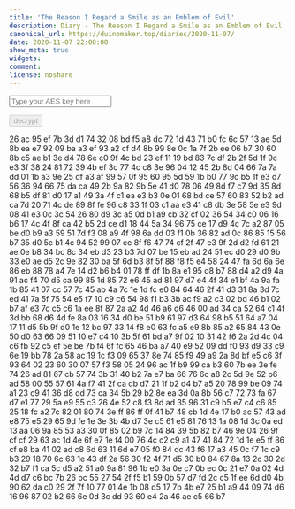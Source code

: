 ```yaml
---
title: 'The Reason I Regard a Smile as an Emblem of Evil'
description: Diary - The Reason I Regard a Smile as an Emblem of Evil
canonical_url: https://duinomaker.top/diaries/2020-11-07/
date: 2020-11-07 22:00:00
show_meta: true
widgets:
comment:
license: noshare
---
```


<script async src="https://server.duinomaker.top/blog/assets/crypto-js.min.js" defer></script>
<script src="https://server.duinomaker.top/blog/assets/decrypt.js" defer></script>
<div class="field has-addons">
<p class="control has-icons-left">
    <input id="password" class="input" type="password" maxlength="16" placeholder="Type your AES key here" digest="2572977a70cf5c61a4501befef8aaf70b1f4c17ae1677a98b1163cd34788596c">
    <span class="icon is-small is-left">
        <i id="input-bar-icon" class="fas fa-lock"></i>
    </span>
</p>
<p class="control">
    <button id="decrypt" class="button" onclick="decryptAll()" disabled>decrypt</button>
</p>
</div>

<span class="encrypted" iv="6R8RUO3TFSO0SpFw">26 ac 95 ef 7b 3d d1 74 32 08 bd f5 a8 dc 72 1d 43 71 b0 fc 6c 57 13 ae 5d 8b ea e7 92 09 ba a3 ef 93 a2 cf d4 8b 99 8e 0c 1a 7f 2b ee 06 b7 30 60 8b c5 ae b1 3e d4 78 6e c0 9f 4c bd 23 ef 11 19 bd 83 7c df 2b 2f 5d 1f 9c e3 3f 38 24 81 72 39 4b ef 3c 77 4c c8 3e 96 04 12 45 2b 8d 04 66 7a 7a dd 01 1b a3 9e 25 df a3 af 99 57 0f 95 60 95 5d 59 1b b0 77 9c b5 1f e3 d7 56 36 94 66 75 da ca 49 2b 9a 82 9b 5e 41 d0 78 06 49 8d f7 c7 9d 35 8d 68 b5 df 81 d0 17 a1 49 3a 4f c1 ea e3 b3 0e 01 68 bd ce 57 60 83 52 b2 ad ca 7d 20 71 4c de 89 8f fe 96 c8 33 1f 03 c1 aa e3 41 c8 db 3e 58 5e e3 9d 08 41 e3 0c 3c 54 26 80 d9 3c a5 0d b1 a9 cb 32 cf 02 36 54 34 c0 06 16 b6 17 4c 4f 8f ca 42 b5 2d ce d1 18 44 5a 34 96 75 ce 17 d9 4c 7c a2 87 05 be d0 b9 a3 59 51 7d f3 08 a9 4f 98 6a dd 03 f1 0b 36 82 ad 0c 86 85 15 56 b7 35 d0 5c b1 4c 94 52 99 07 ce 8f f6 47 74 cf 2f 47 e3 9f 2d d2 fd 61 21 ae 0e b8 34 bc 8c 34 eb d3 23 b3 7d 07 be 15 eb ad 24 51 ec d0 29 d0 9b 33 e0 ae d5 2c 9e 82 30 ba 5f 6d b3 8f 5f 88 f8 f5 e4 58 24 47 fa 6d 6a 6e 86 eb 88 78 a4 7e 14 d2 b6 b4 01 78 ff df 1b 8a e1 95 d8 b7 88 d4 a2 d9 4a 91 ac f4 70 d5 ca 99 85 1d 85 72 e6 45 ad 81 97 d7 e4 4f 34 e1 bf 4a 9a fa 1b 85 41 07 cc 57 7c 45 ab 4a 7c 1e 1d fc e0 84 64 46 2f 41 d3 31 8a 3d 7c ed 41 7a 5f 75 54 e5 f7 10 c9 c6 54 98 f1 b3 3b ac f9 a2 c3 02 bd 46 b1 02 b7 af e3 7c c5 c6 1a ee 8f 87 2a a2 4d 46 a6 d6 46 00 ad 34 ca 52 64 c1 4f 3d bb 68 d6 4d fe 8a 03 16 34 d0 be 51 b9 61 97 d3 64 98 b5 51 64 a7 04 17 11 d5 5b 9f d0 1e 12 bc 97 33 14 f8 e0 63 fc a5 e9 8b 85 a2 65 84 43 0e 50 d0 63 66 09 51 10 e7 c4 10 3b 5f 61 bd a7 9f 02 10 31 42 f6 2a 2d 4c 04 c6 fb 92 c5 ef 5e be 7b f4 6f fc 65 46 ba a7 40 e9 52 09 dd f0 93 d9 33 c9 6e 19 bb 78 2a 58 ac 19 1c f3 09 65 37 8e 74 85 f9 49 a9 2a 8d bf e5 c6 3f 93 64 02 23 60 30 07 57 f3 58 05 24 96 ac 1f b9 99 ca b3 60 7b ee 3e fe 74 26 ad 81 67 cb 57 74 3b 31 40 b2 7a e7 ba 66 76 6c a8 2c 5d 9e 52 b6 ad 58 00 55 57 61 4a f7 41 2f ca db d7 21 1f b2 d4 b7 a5 20 78 99 be 09 74 a1 23 c9 41 36 d8 dd 73 ca 34 5b 29 b2 8e ea 3d 0a 8b 56 c7 72 73 fa 67 d7 e1 77 29 5a e9 55 c3 26 4e 52 c8 f3 8d ad 35 96 31 c9 b5 e7 c4 c6 85 25 18 fc a2 7c 82 01 80 74 3e ff 86 ff 0f 41 b7 48 cb 1d 4e 17 b0 ac 57 43 ad e8 75 e5 29 65 9d fe 1e 3e 3b 4b d7 3e c5 61 e5 81 76 13 1a 08 1d 3c 0a ed 13 aa 06 9a 85 53 a3 30 0f 85 02 b9 7c 14 84 39 5b 82 b7 46 9e 04 26 9f cf cf 29 63 ac 1d 4e 6f e7 1e f4 00 76 4c c2 c9 a1 47 41 84 72 1d 1e e5 ff 86 cf e8 ba 41 02 ad c8 6d 63 11 6d e7 05 f0 84 dc 43 f6 17 a3 45 0c f7 1c c9 b3 29 18 70 6c 63 1e 43 df 2a 56 30 f2 4f 71 d5 30 b0 84 67 8a 13 2c 30 2d 32 b7 f1 ca 5c d5 a2 51 a0 9a 81 96 1b e0 3a 0e c7 0b ec 0c 21 e7 0a 02 4d 4d d7 c6 bc 7b 26 bc 55 27 54 2f f5 b1 59 0b 57 d7 fd 2c c5 1f ee 6d d0 4b 90 62 da c0 29 2f 7f 10 77 01 4e 1b 08 d5 17 7b 4b e7 25 b1 a9 44 09 74 d6 16 96 87 02 b2 66 6e 0d 3c dd 93 60 e4 2a 46 ae c5 66 b7</span>